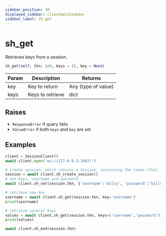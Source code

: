 ```yaml
---
sidebar_position: 30
displayed_sidebar: clientApisSidebar
sidebar_label: sh_get
---
```


# sh_get
Retrieves keys from a session.

```py
sh_get(self, tkn: int, keys = (), key = None)
```

|Param|Description|Returns|
|--|--|--|
|key|Key to return|Any (type of value)
|keys|Keys to retrieve|dict|



## Raises
- `ResponseError` if query fails
- `ValueError` if both `keys` and `key` are set




## Examples

```py
client = SessionClient()
await client.open('ws://127.0.0.1:1987/')

# create session, which returns a Session, containing the token (tkn)
session = await client.sh_create_session()
# set keys, username and password
await client.sh_set(session.tkn, {'username':'billy', 'password':'billy_passy'})

# retrieve one key
username = await client.sh_get(session.tkn, key='username')
print(username)

# retrieve several keys
values = await client.sh_get(session.tkn, keys=('username','password'))
print(values)

await client.sh_end(session.tkn)
```